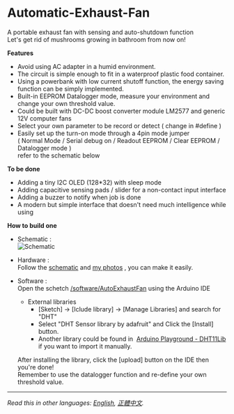 # Automatic-Exhaust-Fan
A portable exhaust fan with sensing and auto-shutdown function   
Let's get rid of mushrooms growing in bathroom from now on!


**Features**
* Avoid using AC adapter in a humid environment.   
* The circuit is simple enough to fit in a waterproof plastic food container.   
* Using a powerbank with low current shutoff function, the energy saving function can be simply implemented.   
* Built-in EEPROM Datalogger mode, measure your environment and change your own threshold value.   
* Could be built with DC-DC boost converter module LM2577 and generic 12V computer fans   
* Select your own parameter to be record or detect ( change in #define )
* Easily set up the turn-on mode through a 4pin mode jumper   
  ( Normal Mode / Serial debug on / Readout EEPROM / Clear EEPROM / Datalogger mode )   
  refer to the schematic below   
  
**To be done**
* Adding a tiny I2C OLED (128*32) with sleep mode   
* Adding capacitive sensing pads / slider for a non-contact input interface    
* Adding a buzzer to notify when job is done   
* A modern but simple interface that doesn't need much intelligence while using   
  
**How to build one**
* Schematic :   
 ![Schematic][sch]   
   
* Hardware :   
 Follow the [schematic][sch-pdf] and [my photos][photos] , you can make it easily.   
   
* Software :   
 Open the schetch [/software/AutoExhaustFan][sw] using the Arduino IDE  
  - External libraries   
	 - [Sketch] → [Iclude library] → [Manage Libraries] and search for "DHT"  
	 - Select "DHT Sensor library by adafruit" and Click the [Install] button.  
	 - Another library could be found in  [Arduino Playground - DHT11Lib][libs] if you want to import it manually.   
  
  After installing the library, click the [upload] button on the IDE then you're done!   
  Remember to use the datalogger function and re-define your own threshold value.  
  
***
  
*Read this in other languages: [English](README.en.md), [正體中文](README.md).*  

   [sch]: <https://rawgit.com/dcadc/Automatic-Exhaust-Fan/master/images/sch.png>
   [sch-pdf]: <https://rawgit.com/dcadc/Automatic-Exhaust-Fan/master/hardware/AutoExhaustFan.pdf>
   [photos]: <https://github.com/dcadc/Automatic-Exhaust-Fan/tree/master/images/photos>
   [sw]: <https://github.com/dcadc/Automatic-Exhaust-Fan/tree/master/software/AutoExhaustFan>
   [libs]: <https://playground.arduino.cc/Main/DHT11Lib>
